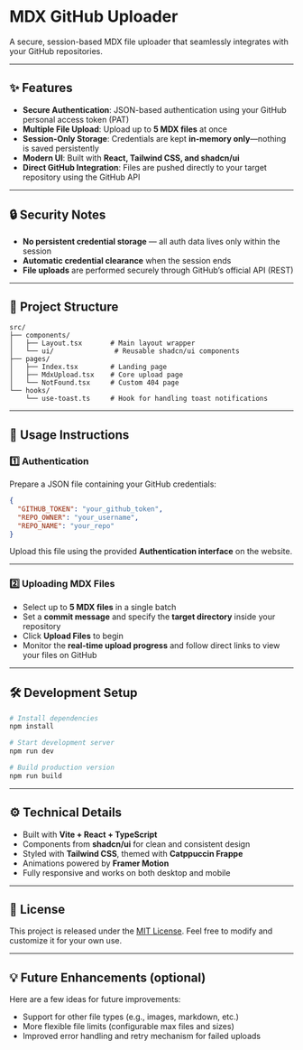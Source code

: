 # MDX GitHub Uploader

A secure, session-based MDX file uploader that seamlessly integrates with your GitHub repositories.

---

## ✨ Features

- **Secure Authentication**: JSON-based authentication using your GitHub personal access token (PAT)
- **Multiple File Upload**: Upload up to **5 MDX files** at once
- **Session-Only Storage**: Credentials are kept **in-memory only**—nothing is saved persistently
- **Modern UI**: Built with **React, Tailwind CSS, and shadcn/ui**
- **Direct GitHub Integration**: Files are pushed directly to your target repository using the GitHub API

---

## 🔒 Security Notes

- **No persistent credential storage** — all auth data lives only within the session
- **Automatic credential clearance** when the session ends
- **File uploads** are performed securely through GitHub’s official API (REST)

---

## 📁 Project Structure

```
src/
├── components/
│   ├── Layout.tsx       # Main layout wrapper
│   └── ui/               # Reusable shadcn/ui components
├── pages/
│   ├── Index.tsx        # Landing page
│   ├── MdxUpload.tsx    # Core upload page
│   └── NotFound.tsx     # Custom 404 page
└── hooks/
    └── use-toast.ts     # Hook for handling toast notifications
```

---

## 🚀 Usage Instructions

### 1️⃣ Authentication

Prepare a JSON file containing your GitHub credentials:

```json
{
  "GITHUB_TOKEN": "your_github_token",
  "REPO_OWNER": "your_username",
  "REPO_NAME": "your_repo"
}
```

Upload this file using the provided **Authentication interface** on the website.

---

### 2️⃣ Uploading MDX Files

- Select up to **5 MDX files** in a single batch
- Set a **commit message** and specify the **target directory** inside your repository
- Click **Upload Files** to begin
- Monitor the **real-time upload progress** and follow direct links to view your files on GitHub

---

## 🛠️ Development Setup

```bash
# Install dependencies
npm install

# Start development server
npm run dev

# Build production version
npm run build
```

---

## ⚙️ Technical Details

- Built with **Vite + React + TypeScript**
- Components from **shadcn/ui** for clean and consistent design
- Styled with **Tailwind CSS**, themed with **Catppuccin Frappe**
- Animations powered by **Framer Motion**
- Fully responsive and works on both desktop and mobile

---

## 📜 License

This project is released under the [MIT License](LICENSE). Feel free to modify and customize it for your own use.

---

## 💡 Future Enhancements (optional)

Here are a few ideas for future improvements:

- Support for other file types (e.g., images, markdown, etc.)
- More flexible file limits (configurable max files and sizes)
- Improved error handling and retry mechanism for failed uploads
